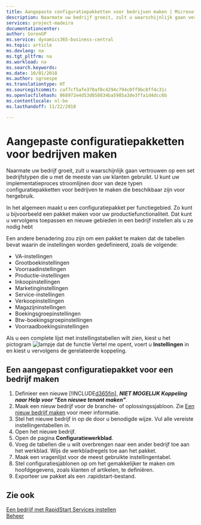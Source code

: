 ```yaml
---
title: Aangepaste configuratiepakketten voor bedrijven maken | Microsoft Docs
description: Naarmate uw bedrijf groeit, zult u waarschijnlijk gaan vertrouwen op een set bedrijfstypen die u met de meeste van uw klanten gebruikt. U kunt uw implementatieproces stroomlijnen door van deze typen configuratiepakketten voor bedrijven te maken die beschikbaar zijn voor hergebruik.
services: project-madeira
documentationcenter: 
author: SorenGP
ms.service: dynamics365-business-central
ms.topic: article
ms.devlang: na
ms.tgt_pltfrm: na
ms.workload: na
ms.search.keywords: 
ms.date: 10/01/2018
ms.author: sgroespe
ms.translationtype: HT
ms.sourcegitcommit: caf7cf5afe370af0c4294c794c0ff9bc8ff4c31c
ms.openlocfilehash: 868972e4d53d858834ba5985a3de3ffa1d4dcc6b
ms.contentlocale: nl-be
ms.lasthandoff: 11/22/2018

---
```

# <a name="create-custom-company-configuration-packages"></a>Aangepaste configuratiepakketten voor bedrijven maken
Naarmate uw bedrijf groeit, zult u waarschijnlijk gaan vertrouwen op een set bedrijfstypen die u met de meeste van uw klanten gebruikt. U kunt uw implementatieproces stroomlijnen door van deze typen configuratiepakketten voor bedrijven te maken die beschikbaar zijn voor hergebruik.  

In het algemeen maakt u een configuratiepakket per functiegebied. Zo kunt u bijvoorbeeld een pakket maken voor uw productiefunctionaliteit. Dat kunt u vervolgens toepassen en nieuwe gebieden in een bedrijf instellen als u ze nodig hebt  

Een andere benadering zou zijn om een pakket te maken dat de tabellen bevat waarin de instellingen worden gedefinieerd, zoals de volgende:  

-   VA-instellingen  
-   Grootboekinstellingen  
-   Voorraadinstellingen  
-   Productie-instellingen  
-   Inkoopinstellingen  
-   Marketinginstellingen  
-   Service-instellingen  
-   Verkoopinstellingen  
-   Magazijninstellingen  
-   Boekingsgroepinstellingen  
-   Btw-boekingsgroepinstellingen  
-   Voorraadboekingsinstellingen  

Als u een complete lijst met instellingstabellen wilt zien, kiest u het pictogram ![lampje dat de functie Vertel me opent](media/ui-search/search_small.png "Vertel me wat u wilt doen"), voert u **Instellingen** in en kiest u vervolgens de gerelateerde koppeling.  

## <a name="to-create-a-custom-company-configuration-package"></a>Een aangepast configuratiepakket voor een bedrijf maken  
1.  Definieer een nieuwe [!INCLUDE[d365fin](includes/d365fin_md.md)], ***NIET MOGELIJK Koppeling naar Help voor "Een nieuwe tenant maken"***.   
2.  Maak een nieuw bedrijf voor de branche- of oplossingssjabloon. Zie [Een nieuw bedrijf maken](admin-how-to-create-a-new-company.md) voor meer informatie.  
3.  Stel het nieuwe bedrijf in op de door u benodigde wijze. Vul alle vereiste instellingentabellen in.  
4.  Open het nieuwe bedrijf.
5. Open de pagina **Configuratiewerkblad**.  
6.  Voeg de tabellen die u wilt overbrengen naar een ander bedrijf toe aan het werkblad. Wijs de werkbladregels toe aan het pakket.  
7.  Maak een vragenlijst voor de meest gebruikte instellingentabel.  
8.  Stel configuratiesjablonen op om het gemakkelijker te maken om hoofdgegevens, zoals klanten of artikelen, te definiëren.  
9.  Exporteer uw pakket als een .rapidstart-bestand.  

## <a name="see-also"></a>Zie ook  
[Een bedrijf met RapidStart Services instellen](admin-set-up-a-company-with-rapidstart.md)  
[Beheer](admin-setup-and-administration.md)

